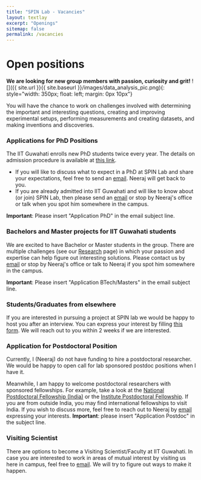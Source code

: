 ```yaml
---
title: "SPIN Lab - Vacancies"
layout: textlay
excerpt: "Openings"
sitemap: false
permalink: /vacancies
---
```


# Open positions

**We are  looking for new group members with passion, curiosity and grit!**
![]({{ site.url }}{{ site.baseurl }}/images/data_analysis_pic.png){: style="width: 350px; float: left; margin: 0px 10px"}

You will have the chance to work on challenges involved with determining the important and interesting questions, creating and improving experimental setups, performing measurements and creating datasets, and making inventions and discoveries.

### Applications for PhD Positions
The IIT Guwahati enrolls new PhD students twice every year. The details on admission procedure is available at [this link](https://iitg.ac.in/acad/admission/).
- If you will like to discuss what to expect in a PhD at SPIN Lab and share your expectations, feel free to send an [email](mailto:neerajs@iitg.ac.in). Neeraj will get back to you.
- If you are already admitted into IIT Guwahati and will like to know about (or join) SPIN Lab, then please send an [email](mailto:neerajs@iitg.ac.in) or stop by Neeraj's office or talk when you spot him somewhere in the campus.

**Important**: Please insert "Application PhD" in the email subject line.

### Bachelors and Master projects for IIT Guwahati students
We are excited to have Bachelor or Master students in the group. There are multiple challenges (see our [Research](research) page) in which your passion and expertise can help figure out interesting solutions. Please contact us by [email](mailto:neerajs@iitg.ac.in) or stop by Neeraj's office or talk to Neeraj if you spot him somewhere in the campus.

**Important**: Please insert "Application BTech/Masters" in the email subject line.

### Students/Graduates from elsewhere
If you are interested in pursuing a project at SPIN lab we would be happy to host you after an interview. You can express your interest by filling [this form](https://forms.gle/8JcWxCdKH3b3W6bR7). We will reach out to you within 2 weeks if we are interested.

### Application for Postdoctoral Position
Currently, I (Neeraj) do not have funding to hire a postdoctoral researcher. We would be happy to open call for lab sponsored postdoc positions when I have it.

Meanwhile, I am happy to welcome postdoctoral researchers with sponsored fellowships. For example, take a look at the [National Postdoctoral Fellowship (India)](https://serbonline.in/SERB/npdf?HomePage=New) or the [Institute Postdoctoral Fellowship](https://online.iitg.ac.in/ipdf/). If you are from outside India, you may find international fellowships to visit India. If you wish to discuss more, feel free to reach out to Neeraj by [email](mailto:neerajs@iitg.ac.in) expressing your interests.
**Important**: please insert "Application Postdoc" in the subject line.

### Visiting Scientist
There are options to become a Visiting Scientist/Faculty at IIT Guwahati. In case you are interested to work in areas of mutual interest by visiting us here in campus, feel free to [email](mailto:neerajs@iitg.ac.in). We will try to figure out ways to make it happen.
<!-- <figure>
<img src="{{ site.url }}{{ site.baseurl }}/images/picpic/Gallery/DSC_0696.jpg" width="95%">
</figure> -->
